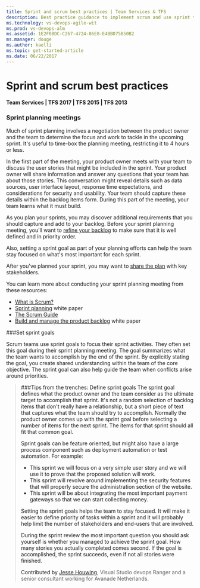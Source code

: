 ```yaml
---
title: Sprint and scrum best practices | Team Services & TFS
description: Best practice guidance to implement scrum and use sprint tools in Visual Studio Team Services (VSTS) or Team Foundation Server (TFS)   
ms.technology: vs-devops-agile-wit
ms.prod: vs-devops-alm
ms.assetid: 1E2F0BDC-C267-4724-86E8-E4BBD75B50B2
ms.manager: douge
ms.author: kaelli
ms.topic: get-started-article  
ms.date: 06/22/2017
---
```



# Sprint and scrum best practices 
 
<b>Team Services | TFS 2017 | TFS 2015 | TFS 2013</b>  




<a id="sprint-planning-meeting">  </a>
### Sprint planning meetings 

Much of sprint planning involves a negotiation between the product owner and the team to determine the focus and work to tackle in the upcoming sprint. It's useful to time-box the planning meeting, restricting it to 4 hours or less. 

In the first part of the meeting, your product owner meets with your team to discuss the user stories that might be included in the sprint. Your product owner will share information and answer any questions that your team has about those stories. This conversation might reveal details such as data sources, user interface layout, response time expectations, and considerations for security and usability. Your team should capture these details within the backlog items form. During this part of the meeting, your team learns what it must build.

As you plan your sprints, you may discover additional requirements that you should capture and add to your backlog. Before your sprint planning meeting, you'll want to [refine your backlog](best-practices-product-backlog.md#groom) to make sure that it is well defined and in priority order. 

Also, setting a sprint goal as part of your planning efforts can help the team stay focused on what's most important for each sprint. 

After you've planned your sprint, you may want to [share the plan](../scrum/sprint-planning.md#share) with key stakeholders. 

You can learn more about conducting your sprint planning meeting from these resources: 
*	[What is Scrum?](https://www.visualstudio.com/learn/what-is-scrum/)
*	[Sprint planning](https://msdn.microsoft.com/library/hh765982.aspx) white paper
*	[The Scrum Guide](http://www.scrumguides.org/scrum-guide.html)
*	[Build and manage the product backlog](https://msdn.microsoft.com/library/hh765982.aspx) white paper




<a id="set-sprint-goals">  </a>
###Set sprint goals
 
Scrum teams use sprint goals to focus their sprint activities. They often set this goal during their sprint planning meeting. The goal summarizes what the team wants to accomplish by the end of the sprint. By explicitly stating the goal, you create shared understanding within the team of the core objective. The sprint goal can also help guide the team when conflicts arise around priorities. 
<a id="tips-from-trenches" />

>###Tips from the trenches: Define sprint goals 
>The sprint goal defines what the product owner and the team consider as the ultimate target to accomplish that sprint. 
>It's not a random selection of backlog items that don't really have a relationship, but a short piece of text that captures 
>what the team should try to accomplish. Normally the product owner comes up with the sprint goal before selecting a 
>number of items for the next sprint. The items for that sprint should all fit that common goal.
>
>Sprint goals can be feature oriented, but might also have a large process component such as deployment automation or test automation. 
>For example:
> - This sprint we will focus on a very simple user story and we will use it to prove that the proposed solution will work.  
> - This sprint will revolve around implementing the security features that will properly secure the administration section of the website.  
> - This sprint will be about integrating the most important payment gateways so that we can start collecting money.  
> 
> Setting the sprint goals helps the team to stay focused. 
> It will make it easier to define priority of tasks within a sprint and it will probably 
help limit the number of stakeholders and end-users that are involved. 
> 
> During the sprint review the most important question you should ask yourself is whether you managed to achieve the sprint goal. 
> How many stories you actually completed comes second. If the goal is accomplished, the sprint succeeds, even if not all stories were finished.
> 
> Contributed by [Jesse Houwing](http://blog.jessehouwing.nl/), Visual Studio devops Ranger and a senior consultant working for Avanade Netherlands.
